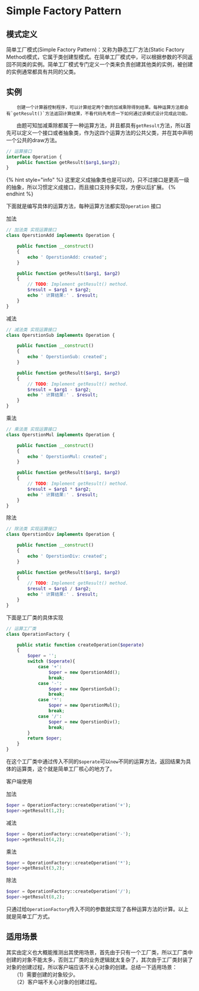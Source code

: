 # Simple Factory Pattern

## 模式定义

简单工厂模式\(Simple Factory Pattern\)：又称为静态工厂方法\(Static Factory Method\)模式，它属于类创建型模式。在简单工厂模式中，可以根据参数的不同返回不同类的实例。简单工厂模式专门定义一个类来负责创建其他类的实例，被创建的实例通常都具有共同的父类。

## 实例

        创建一个计算器控制程序，可以计算给定两个数的加减乘除得到结果。每种运算方法都会有`getResult()`方法返回计算结果，不看代码先考虑一下如何通过该模式设计完成此功能。

　　由题可知加减乘除都属于一种运算方法，并且都具有`getResult`方法，所以首先可以定义一个接口或者抽象类，作为这四个运算方法的公共父类，并在其中声明一个公共的draw方法。

```php
// 运算接口
interface Operation {
	public function getResult($arg1,$arg2);
}
```

{% hint style="info" %}
这里定义成抽象类也是可以的，只不过接口是更高一级的抽象，所以习惯定义成接口，而且接口支持多实现，方便以后扩展。
{% endhint %}

 下面就是编写具体的运算方法，每种运算方法都实现`Operation` 接口

加法

```php
// 加法类 实现运算接口
class OperstionAdd implements Operation {

    public function __construct()
    {
        echo ' OperstionAdd: created';
    }

    public function getResult($arg1, $arg2)
	{
		// TODO: Implement getResult() method.
		$result = $arg1 + $arg2;
		echo ' 计算结果:' . $result;
	}
}
```

减法

```php
// 减法类 实现运算接口
class OperstionSub implements Operation {

    public function __construct()
    {
        echo ' OperstionSub: created';
    }

    public function getResult($arg1, $arg2)
    {
        // TODO: Implement getResult() method.
        $result = $arg1 - $arg2;
        echo ' 计算结果:' . $result;
    }
}
```

乘法

```php
// 乘法类 实现运算接口
class OperstionMul implements Operation {

    public function __construct()
    {
        echo ' OperstionMul: created';
    }

    public function getResult($arg1, $arg2)
    {
        // TODO: Implement getResult() method.
        $result = $arg1 * $arg2;
        echo ' 计算结果:' . $result;
    }
}
```

除法

```php
// 除法类 实现运算接口
class OperstionDiv implements Operation {

    public function __construct()
    {
        echo ' OperstionDiv: created';
    }

    public function getResult($arg1, $arg2)
    {
        // TODO: Implement getResult() method.
        $result = $arg1 / $arg2;
        echo ' 计算结果:' . $result;
    }
}
```

 下面是工厂类的具体实现

```php
// 运算工厂类
class OperationFactory {

    public static function createOperation($operate)
    {
        $oper = '';
        switch ($operate){
            case '+':
                $oper = new OperstionAdd();
                break;
            case '-':
                $oper = new OperstionSub();
                break;
            case '*':
                $oper = new OperstionMul();
                break;
            case '/':
                $oper = new OperstionDiv();
                break;
        }
        return $oper;
    }
}
```

在这个工厂类中通过传入不同的`$operate`可以`new`不同的运算方法，返回结果为具体的运算类，这个就是简单工厂核心的地方了。

客户端使用

加法

```php
$oper = OperationFactory::createOperation('+');
$oper->getResult(1,2);
```

减法

```php
$oper = OperationFactory::createOperation('-');
$oper->getResult(4,2);
```

乘法

```php
$oper = OperationFactory::createOperation('*');
$oper->getResult(3,2);
```

除法

```php
$oper = OperationFactory::createOperation('/');
$oper->getResult(8,2);
```

 只通过给`OperationFactory`传入不同的参数就实现了各种运算方法的计算。以上就是简单工厂方式。

##  **适用场景**

其实由定义也大概能推测出其使用场景，首先由于只有一个工厂类，所以工厂类中创建的对象不能太多，否则工厂类的业务逻辑就太复杂了，其次由于工厂类封装了对象的创建过程，所以客户端应该不关心对象的创建。总结一下适用场景：  
　　（1）需要创建的对象较少。  
　　（2）客户端不关心对象的创建过程。

